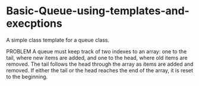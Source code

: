 # Basic-Queue-using-templates-and-execptions
A simple class template for a queue class.

PROBLEM
A queue must keep track of two indexes to an array: one to the tail, where new items are added, and one to the head, where old items are removed. The tail follows the head through the array as items are added and removed. If either the tail or the head reaches the end of the array, it is reset to the beginning. 
